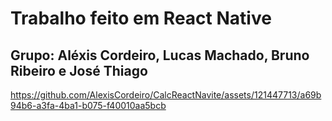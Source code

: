 
# Trabalho feito em React Native

## Grupo: Aléxis Cordeiro, Lucas Machado, Bruno Ribeiro e José Thiago


https://github.com/AlexisCordeiro/CalcReactNavite/assets/121447713/a69b94b6-a3fa-4ba1-b075-f40010aa5bcb





